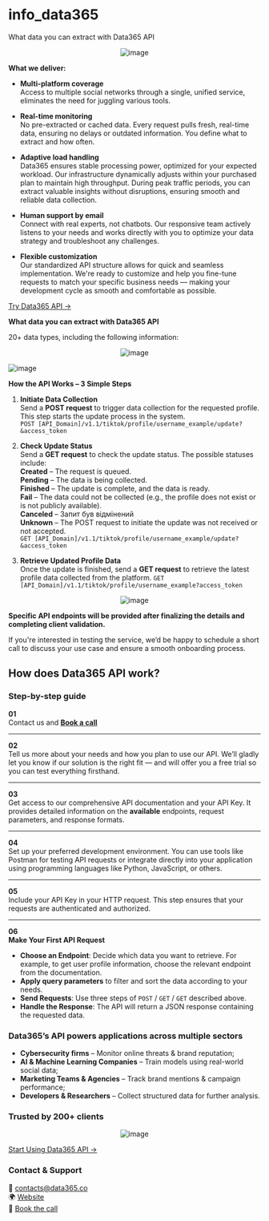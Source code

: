 # info_data365
What data you can extract with Data365 API

<p align="center">
  <img src="https://github.com/user-attachments/assets/30df924c-a66b-48a2-9015-c9824f45a139" alt="image" />
</p>

**What we deliver:**

- **Multi-platform coverage**  
  Access to multiple social networks through a single, unified service, eliminates the need for juggling various tools.

- **Real-time monitoring**  
  No pre-extracted or cached data. Every request pulls fresh, real-time data, ensuring no delays or outdated information. You define what to extract and how often.

- **Adaptive load handling**  
  Data365 ensures stable processing power, optimized for your expected workload. Our infrastructure dynamically adjusts within your purchased plan to maintain high throughput. During peak traffic periods, you can extract valuable insights without disruptions, ensuring smooth and reliable data collection.

- **Human support by email**  
  Connect with real experts, not chatbots. Our responsive team actively listens to your needs and works directly with you to optimize your data strategy and troubleshoot any challenges.

- **Flexible customization**  
  Our standardized API structure allows for quick and seamless implementation. We're ready to customize and help you fine-tune requests to match your specific business needs — making your development cycle as smooth and comfortable as possible.


[Try Data365 API →](https://data365.co)

**What data you can extract with Data365 API**

20+ data types, including the following information:

<p align="center">
  <img src="https://github.com/user-attachments/assets/29c775f7-2763-4a23-9500-da59a1c545a6" alt="image" />
</p>

![image](https://github.com/user-attachments/assets/29c775f7-2763-4a23-9500-da59a1c545a6)


**How the API Works – 3 Simple Steps**

1. **Initiate Data Collection**  
   Send a **POST request** to trigger data collection for the requested profile. This step starts the update process in the system.  
   `POST [API_Domain]/v1.1/tiktok/profile/username_example/update?&access_token`

2. **Check Update Status**  
   Send a **GET request** to check the update status. The possible statuses include:  
   **Created** – The request is queued.  
   **Pending** – The data is being collected.  
   **Finished** – The update is complete, and the data is ready.  
   **Fail** – The data could not be collected (e.g., the profile does not exist or is not publicly available).  
   **Canceled** – Запит був відмінений  
   **Unknown** – The POST request to initiate the update was not received or not accepted.  
   `GET [API_Domain]/v1.1/tiktok/profile/username_example/update?&access_token`

3. **Retrieve Updated Profile Data**  
   Once the update is finished, send a **GET request** to retrieve the latest profile data collected from the platform.
   `GET [API_Domain]/v1.1/tiktok/profile/username_example?access_token`

<p align="center">
  <img src="https://github.com/user-attachments/assets/77847f0a-6d20-492e-a617-86ee6b66c8e7" alt="image" />
</p>

**Specific API endpoints will be provided after finalizing the details and completing client validation.**

If you're interested in testing the service, we’d be happy to schedule a short call to discuss your use case and ensure a smooth onboarding process.

## How does Data365 API work?

### Step-by-step guide

**01**  
Contact us and [**Book a call**](#)

---

**02**  
Tell us more about your needs and how you plan to use our API. We’ll gladly let you know if our solution is the right fit — and will offer you a free trial so you can test everything firsthand.

---

**03**  
Get access to our comprehensive API documentation and your API Key. It provides detailed information on the **available** endpoints, request parameters, and response formats.

---

**04**  
Set up your preferred development environment. You can use tools like Postman for testing API requests or integrate directly into your application using programming languages like Python, JavaScript, or others.

---

**05**  
Include your API Key in your HTTP request. This step ensures that your requests are authenticated and authorized.

---

**06**  
**Make Your First API Request**  
- **Choose an Endpoint**: Decide which data you want to retrieve. For example, to get user profile information, choose the relevant endpoint from the documentation.  
- **Apply query parameters** to filter and sort the data according to your needs.  
- **Send Requests**: Use three steps of `POST` / `GET` / `GET` described above.  
- **Handle the Response**: The API will return a JSON response containing the requested data.

### **Data365’s API powers applications across multiple sectors**

- **Cybersecurity firms** – Monitor online threats & brand reputation;
- **AI & Machine Learning Companies** – Train models using real-world social data;
- **Marketing Teams & Agencies** – Track brand mentions & campaign performance;
- **Developers & Researchers** – Collect structured data for further analysis.

### **Trusted by 200+ clients**

<p align="center">
  <img src="https://github.com/user-attachments/assets/954894d4-c693-4d51-8a26-caa7f43b4e11" alt="image" />
</p>

[Start Using Data365 API →](https://data365.co/contact)

### Contact & Support

📧 [contacts@data365.co](mailto:contacts@data365.co)  
🌍 [Website](https://data365.co)  
🔗 [Book the call](https://data365.co/contact)







